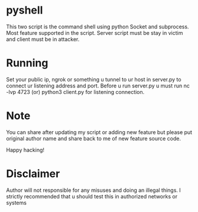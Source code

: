 # pyshell
This two script is the command shell using python Socket and subprocess. Most feature supported in the script. Server script must be stay in victim and client must be in attacker. 

# Running

Set your public ip, ngrok or something u tunnel to ur host in server.py to connect ur listening address and port. Before u run server.py u must run 
    nc -lvp 4723 (or)     python3 client.py 
for listening connection.

# Note

You can share after updating my script or adding new feature but please put original author name and share back to me of new feature source code.

Happy hacking!

# Disclaimer
Author will not responsible for any misuses and doing an illegal things. I strictly recommended that u should test this in authorized networks or systems
